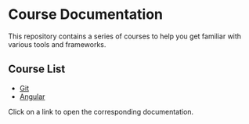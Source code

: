 
# Course Documentation

This repository contains a series of courses to help you get familiar with various tools and frameworks.

## Course List

- [Git](courses/git.md)
- [Angular](courses/angular.md)

Click on a link to open the corresponding documentation.
